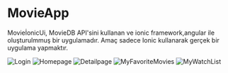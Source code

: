 # MovieApp
MovieİonicUi, MovieDB API'sini kullanan ve ionic framework,angular ile oluşturulmmuş bir uygulamadır.
Amaç sadece Ionic kullanarak gerçek bir uygulama yapmaktır.

![Login](https://user-images.githubusercontent.com/77456430/171656847-a418e77f-d739-48b8-b727-2232e6613d56.PNG)
![Homepage](https://user-images.githubusercontent.com/77456430/171656887-9fb20d3d-5d10-42ad-a44c-c4dec4d83e30.PNG)
![Detailpage](https://user-images.githubusercontent.com/77456430/171656912-d9e534af-3572-4178-af5d-08f38735f413.PNG)
![MyFavoriteMovies](https://user-images.githubusercontent.com/77456430/171656930-f15bbcb8-2c4e-4cdf-a302-d44ce1bdf20d.PNG)
![MyWatchList](https://user-images.githubusercontent.com/77456430/171656937-81e02b1d-542c-4432-9646-2a59f9f15fb9.PNG)
